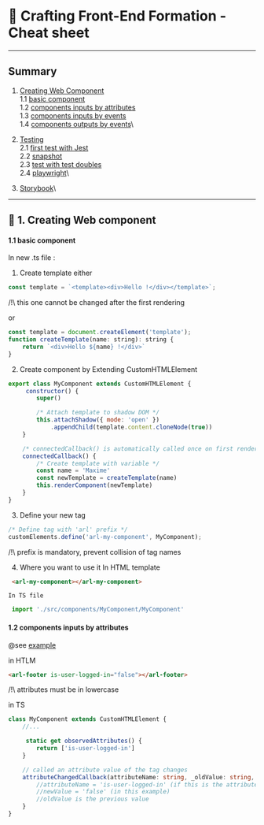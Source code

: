 # 📝 Crafting Front-End Formation - Cheat sheet

___

## Summary

1. [Creating Web Component](#1)\
1.1 [basic component](#11)\
1.2 [components inputs by attributes](#12)\
1.3 [components inputs by events](#13)\
1.4 [components outputs by events](#14)\

2. [Testing](#2)\
2.1 [first test with Jest](#21)\
2.2 [snapshot](#22)\
2.3 [test with test doubles](#23)\
2.4 [playwright](#24)\

3. [Storybook](#3)\

___

## 📗 1. Creating Web component<a id='1'></a>

####  1.1 basic component<a id='11'></a>
In new .ts file :

1) Create template
either
```js
const template = `<template><div>Hello !</div></template>`;
```
/!\ this one cannot be changed after the first rendering

or 
```js
const template = document.createElement('template');
function createTemplate(name: string): string {
    return `<div>Hello ${name} !</div>`
}
```
2) Create component by Extending CustomHTMLElement
```js
export class MyComponent extends CustomHTMLElement {
     constructor() {
        super()

        /* Attach template to shadow DOM */
        this.attachShadow({ mode: 'open' })
            .appendChild(template.content.cloneNode(true))
    }

    /* connectedCallback() is automatically called once on first rendering */
    connectedCallback() {
        /* Create template with variable */
        const name = 'Maxime'
        const newTemplate = createTemplate(name)
        this.renderComponent(newTemplate)
    }
}
```
3) Define your new tag
```js
/* Define tag with 'arl' prefix */
customElements.define('arl-my-component', MyComponent);
```
/!\ prefix is mandatory, prevent collision of tag names


4)  Where you want to use it 
    In HTML template
```HTML
 <arl-my-component></arl-my-component>
```
    In TS file
```ts
 import './src/components/MyComponent/MyComponent'
```

####  1.2 components inputs by attributes<a id='12'></a>

@see [example](https://github.com/arolla/crafting-frontend-exercices/tree/main/src/examples/web-component/web-component-declartaive.html)

in HTLM
```HTML
<arl-footer is-user-logged-in="false"></arl-footer>
```
/!\ attributes must be in lowercase

in TS

```ts
class MyComponent extends CustomHTMLElement {
    //...

     static get observedAttributes() {
        return ['is-user-logged-in']
    }

    // called an attribute value of the tag changes
    attributeChangedCallback(attributeName: string, _oldValue: string, newValue: string) {
        //attributeName = 'is-user-logged-in' (if this is the attribute that just changed)
        //newValue = 'false' (in this example)
        //oldValue is the previous value
    }
}
```
